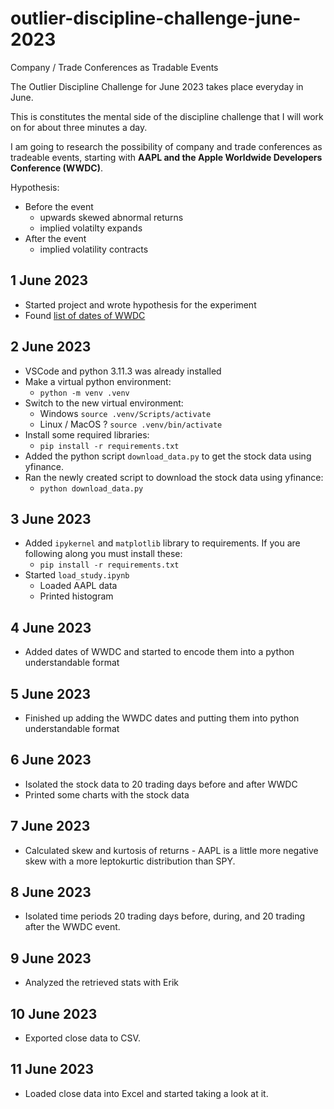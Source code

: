 # outlier-discipline-challenge-june-2023
Company / Trade Conferences as Tradable Events

The Outlier Discipline Challenge for June 2023 takes place everyday in June. 

This is constitutes the mental side of the discipline challenge that I will work on for about three minutes a day.

I am going to research the possibility of company and trade conferences as tradeable events, starting with **AAPL and the Apple Worldwide Developers Conference (WWDC)**.

Hypothesis: 

* Before the event 
   * upwards skewed abnormal returns
   * implied volatilty expands
* After the event
   * implied volatility contracts

## 1 June 2023

* Started project and wrote hypothesis for the experiment
* Found [list of dates of WWDC](https://en.wikipedia.org/wiki/Worldwide_Developers_Conference)

## 2 June 2023

* VSCode and python 3.11.3 was already installed 
* Make a virtual python environment:
   * `python -m venv .venv`
* Switch to the new virtual environment:
   * Windows `source .venv/Scripts/activate`
   * Linux / MacOS ? `source .venv/bin/activate`
* Install some required libraries:
   * `pip install -r requirements.txt`
* Added the python script `download_data.py` to get the stock data using yfinance.
* Ran the newly created script to download the stock data using yfinance:
   * `python download_data.py`

## 3 June 2023

* Added `ipykernel` and `matplotlib` library to requirements. If you are following along you must install these:
   * `pip install -r requirements.txt`
* Started `load_study.ipynb`
   * Loaded AAPL data
   * Printed histogram

## 4 June 2023

* Added dates of WWDC and started to encode them into a python understandable format

## 5 June 2023

* Finished up adding the WWDC dates and putting them into python understandable format

## 6 June 2023

* Isolated the stock data to 20 trading days before and after WWDC
* Printed some charts with the stock data

## 7 June 2023

* Calculated skew and kurtosis of returns - AAPL is a little more negative skew with a more leptokurtic distribution than SPY.

## 8 June 2023

* Isolated time periods 20 trading days before, during, and 20 trading after the WWDC event.

## 9 June 2023

* Analyzed the retrieved stats with Erik

## 10 June 2023

* Exported close data to CSV.

## 11 June 2023

* Loaded close data into Excel and started taking a look at it.
